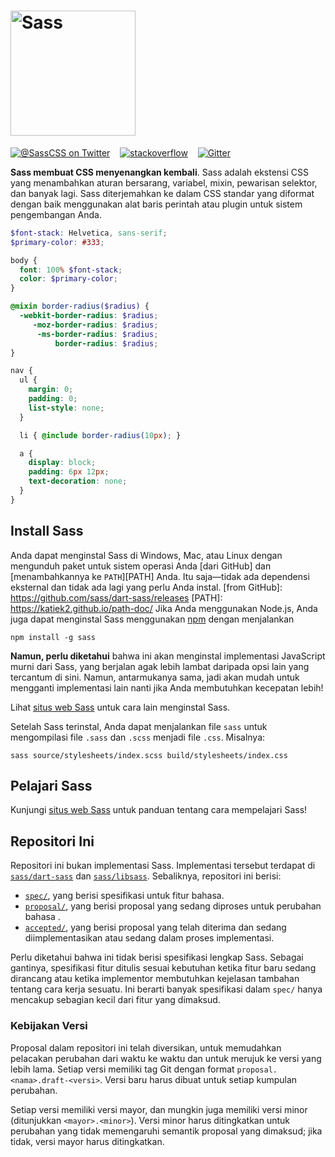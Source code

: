 <h1><img width="200px" alt="Sass" src="https://rawgit.com/sass/sass-site/main/source/assets/img/logos/logo.svg" /></h1>

[![@SassCSS on Twitter](https://img.shields.io/twitter/follow/SassCSS?label=%40SassCSS&style=social)](https://twitter.com/SassCSS)
&nbsp;&nbsp;
[![stackoverflow](https://img.shields.io/stackexchange/stackoverflow/t/sass?label=Sass%20questions&logo=stackoverflow&style=social)](https://stackoverflow.com/questions/tagged/sass)
&nbsp;&nbsp;
[![Gitter](https://img.shields.io/gitter/room/sass/sass?label=chat&logo=gitter&style=social)](https://gitter.im/sass/sass?utm_source=badge&utm_medium=badge&utm_campaign=pr-badge)

**Sass membuat CSS menyenangkan kembali**. Sass adalah ekstensi CSS yang menambahkan aturan bersarang,
variabel, mixin, pewarisan selektor, dan banyak lagi. Sass diterjemahkan ke dalam
CSS standar yang diformat dengan baik menggunakan alat baris perintah atau plugin untuk
sistem pengembangan Anda.

```scss
$font-stack: Helvetica, sans-serif;
$primary-color: #333;

body {
  font: 100% $font-stack;
  color: $primary-color;
}

@mixin border-radius($radius) {
  -webkit-border-radius: $radius;
     -moz-border-radius: $radius;
      -ms-border-radius: $radius;
          border-radius: $radius;
}

nav {
  ul {
    margin: 0;
    padding: 0;
    list-style: none;
  }

  li { @include border-radius(10px); }

  a {
    display: block;
    padding: 6px 12px;
    text-decoration: none;
  }
}
```

## Install Sass
Anda dapat menginstal Sass di Windows, Mac, atau Linux dengan mengunduh paket untuk
sistem operasi Anda [dari GitHub] dan [menambahkannya ke `PATH`][PATH] Anda. Itu saja—tidak ada dependensi eksternal dan tidak ada lagi yang perlu Anda instal.
[from GitHub]: https://github.com/sass/dart-sass/releases
[PATH]: https://katiek2.github.io/path-doc/
Jika Anda menggunakan Node.js, Anda juga dapat menginstal Sass menggunakan [npm] dengan menjalankan

[npm]: https://www.npmjs.com/

```
npm install -g sass
```

**Namun, perlu diketahui** bahwa ini akan menginstal implementasi JavaScript murni
dari Sass, yang berjalan agak lebih lambat daripada opsi lain yang tercantum
di sini. Namun, antarmukanya sama, jadi akan mudah untuk mengganti implementasi lain
nanti jika Anda membutuhkan kecepatan lebih!

Lihat [situs web Sass](https://sass-lang.com/install) untuk cara lain menginstal
Sass.

Setelah Sass terinstal, Anda dapat menjalankan file `sass` untuk mengompilasi
file `.sass` dan `.scss` menjadi file `.css`. Misalnya:

```
sass source/stylesheets/index.scss build/stylesheets/index.css
```

## Pelajari Sass

Kunjungi [situs web Sass](https://sass-lang.com/guide) untuk panduan tentang cara
mempelajari Sass!

## Repositori Ini

Repositori ini bukan implementasi Sass. Implementasi tersebut terdapat di
[`sass/dart-sass`] dan [`sass/libsass`]. Sebaliknya, repositori ini berisi:

[`sass/dart-sass`]: https://github.com/sass/dart-sass
[`sass/libsass`]: https://github.com/sass/libsass

* [`spec/`], yang berisi spesifikasi untuk fitur bahasa.
* [`proposal/`], yang berisi proposal yang sedang diproses untuk perubahan bahasa
.
* [`accepted/`], yang berisi proposal yang telah diterima dan sedang
diimplementasikan atau sedang dalam proses implementasi.

[`spec/`]: https://github.com/sass/sass/tree/main/spec
[`proposal/`]: https://github.com/sass/sass/tree/main/proposal
[`accepted/`]: https://github.com/sass/sass/tree/main/accepted

Perlu diketahui bahwa ini tidak berisi spesifikasi lengkap Sass. Sebagai gantinya, spesifikasi
fitur ditulis sesuai kebutuhan ketika fitur baru sedang dirancang atau
ketika implementor membutuhkan kejelasan tambahan tentang cara kerja
sesuatu. Ini berarti banyak spesifikasi dalam `spec/` hanya mencakup sebagian kecil dari
fitur yang dimaksud.

### Kebijakan Versi

Proposal dalam repositori ini telah diversikan, untuk memudahkan pelacakan perubahan
dari waktu ke waktu dan untuk merujuk ke versi yang lebih lama. Setiap versi memiliki tag Git dengan format `proposal.<nama>.draft-<versi>`. Versi baru harus dibuat untuk setiap
kumpulan perubahan.

Setiap versi memiliki versi mayor, dan mungkin juga memiliki versi minor
(ditunjukkan `<mayor>.<minor>`). Versi minor harus ditingkatkan untuk
perubahan yang tidak memengaruhi semantik proposal yang dimaksud; jika tidak,
versi mayor harus ditingkatkan.